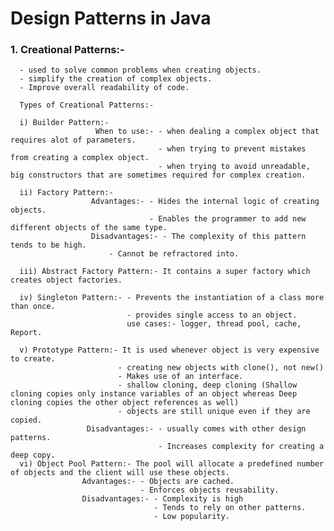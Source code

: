 # Design Patterns in Java

### 1. Creational Patterns:-
      - used to solve common problems when creating objects.
      - simplify the creation of complex objects.
      - Improve overall readability of code.
      
      Types of Creational Patterns:- 
      
      i) Builder Pattern:- 
                       When to use:- - when dealing a complex object that requires alot of parameters.
                                     - when trying to prevent mistakes from creating a complex object.
                                     - when trying to avoid unreadable, big constructors that are sometimes required for complex creation.
                       
      ii) Factory Pattern:- 
                      Advantages:- - Hides the internal logic of creating objects.
                                   - Enables the programmer to add new different objects of the same type.
                      Disadvantages:- - The complexity of this pattern tends to be high.
                          - Cannot be refractored into.
                          
      iii) Abstract Factory Pattern:- It contains a super factory which creates object factories.
      
      iv) Singleton Pattern:- - Prevents the instantiation of a class more than once.
                              - provides single access to an object.
                              use cases:- logger, thread pool, cache, Report.
                             
      v) Prototype Pattern:- It is used whenever object is very expensive to create.
                            - creating new objects with clone(), not new()
                            - Makes use of an interface.
                            - shallow cloning, deep cloning (Shallow cloning copies only instance variables of an object whereas Deep cloning copies the other object references as well)
                            - objects are still unique even if they are copied.
                     Disadvantages:- - usually comes with other design patterns.
                                     - Increases complexity for creating a deep copy.
      vi) Object Pool Pattern:- The pool will allocate a predefined number of objects and the client will use these objects.
                    Advantages:- - Objects are cached.
                                 - Enforces objects reusability.
                    Disadvantages:- - Complexity is high
                                    - Tends to rely on other patterns.
                                    - Low popularity.
